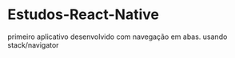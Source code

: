 # Estudos-React-Native
primeiro aplicativo desenvolvido com navegação em abas.
usando stack/navigator
